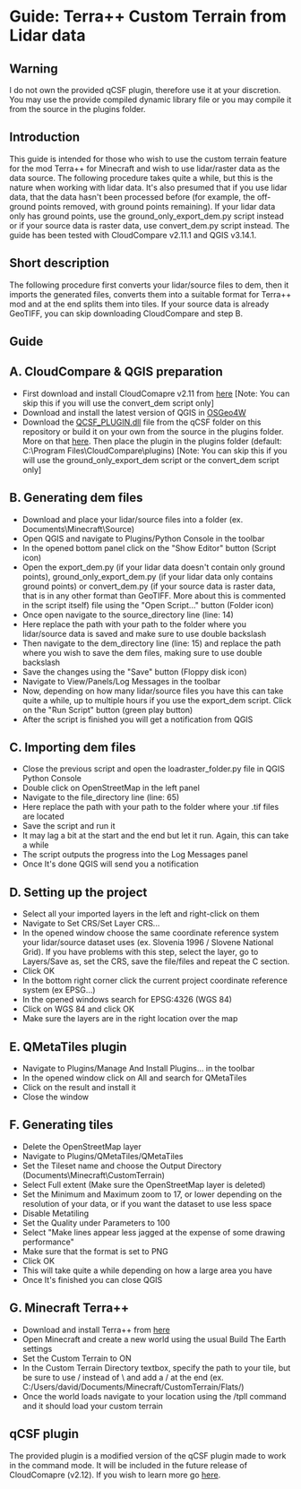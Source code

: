 Guide: Terra++ Custom Terrain from Lidar data
=============================================

Warning
-------
I do not own the provided qCSF plugin, therefore use it at your discretion. You may use the provide compiled dynamic library file or you may compile it from the source in the plugins folder.

Introduction
------------

This guide is intended for those who wish to use the custom terrain feature for the mod Terra++ for Minecraft and wish to use lidar/raster data as the data source. The following procedure takes quite a while, but this is the nature when working with lidar data. It's also presumed that if you use lidar data, that the data hasn't been processed before (for example, the off-ground points removed, with ground points remaining). If your lidar data only has ground points, use the ground_only_export_dem.py script instead or if your source data is raster data, use convert_dem.py script instead. The guide has been tested with CloudCompare v2.11.1 and QGIS v3.14.1.

Short description
-----------------

The following procedure first converts your lidar/source files to dem, then it imports the generated files, converts them into a suitable format for Terra++ mod and at the end splits them into tiles. If your source data is already GeoTIFF, you can skip downloading CloudCompare and step B. 

Guide
-----

A. CloudCompare & QGIS preparation
----------------------------------

- First download and install CloudComapre v2.11 from [here](https://www.danielgm.net/cc) [Note: You can skip this if you will use the convert_dem script only]
- Download and install the latest version of QGIS in [OSGeo4W](https://qgis.org/en/site/forusers/download.html)
- Download the [QCSF_PLUGIN.dll](https://github.com/DavixDevelop/TerraLidar/raw/master/qCSF/QCSF_PLUGIN.dll) file from the qCSF folder on this repository or build it on your own from the source in the plugins folder. More on that [here](https://github.com/CloudCompare/CloudCompare). Then place the plugin in the plugins folder (default: C:\Program Files\CloudCompare\plugins) [Note: You can skip this if you will use the ground_only_export_dem script or the convert_dem script only]

B. Generating dem files
-----------------------
- Download and place your lidar/source files into a folder (ex. Documents\Minecraft\Source)
- Open QGIS and navigate to Plugins/Python Console in the toolbar
- In the opened bottom panel click on the "Show Editor" button (Script icon)
- Open the export_dem.py (if your lidar data doesn't contain only ground points), ground_only_export_dem.py (if your lidar data only contains ground points) or convert_dem.py (if your source data is raster data, that is in any other format than GeoTIFF. More about this is commented in the script itself) file using the "Open Script..." button (Folder icon)
- Once open navigate to the source_directory line (line: 14)
- Here replace the path with your path to the folder where you lidar/source data is saved and make sure to use double backslash
- Then navigate to the dem_directory line (line: 15) and replace the path where you wish to save the dem files, making sure to use double backslash
- Save the changes using the "Save" button (Floppy disk icon)
- Navigate to View/Panels/Log Messages in the toolbar
- Now, depending on how many lidar/source files you have this can take quite a while, up to multiple hours if you use the export_dem script. Click on the "Run Script" button (green play button)
- After the script is finished you will get a notification from QGIS

C. Importing dem files
----------------------
- Close the previous script and open the loadraster_folder.py file in QGIS Python Console
- Double click on OpenStreetMap in the left panel
- Navigate to the file_directory line (line: 65)
- Here replace the path with your path to the folder where your .tif files are located
- Save the script and run it
- It may lag a bit at the start and the end but let it run. Again, this can take a while
- The script outputs the progress into the Log Messages panel
- Once It's done QGIS will send you a notification

D. Setting up the project
-------------------------
- Select all your imported layers in the left and right-click on them
- Navigate to Set CRS/Set Layer CRS...
- In the opened window choose the same coordinate reference system your lidar/source dataset uses (ex. Slovenia 1996 / Slovene National Grid). If you have problems with this step, select the layer, go to Layers/Save as, set the CRS, save the file/files and repeat the C section.
- Click OK
- In the bottom right corner click the current project coordinate reference system (ex EPSG...)
- In the opened windows search for EPSG:4326 (WGS 84)
- Click on WGS 84 and click OK
- Make sure the layers are in the right location over the map

E. QMetaTiles plugin
--------------------
- Navigate to Plugins/Manage And Install Plugins... in the toolbar
- In the opened window click on All and search for QMetaTiles
- Click on the result and install it
- Close the window

F. Generating tiles
-------------------
- Delete the OpenStreetMap layer
- Navigate to Plugins/QMetaTiles/QMetaTiles
- Set the Tileset name and choose the Output Directory (Documents\Minecraft\CustomTerrain)
- Select Full extent (Make sure the OpenStreetMap layer is deleted)
- Set the Minimum and Maximum zoom to 17, or lower depending on the resolution of your data, or if you want the dataset to use less space
- Disable Metatiling
- Set the Quality under Parameters to 100
- Select "Make lines appear less jagged at the expense of some drawing performance"
- Make sure that the format is set to PNG
- Click OK
- This will take quite a while depending on how a large area you have
- Once It's finished you can close QGIS

G. Minecraft Terra++
--------------------
- Download and install Terra++ from [here](https://github.com/BuildTheEarth/terraplusplus/releases/tag/jenkins)
- Open Minecraft and create a new world using the usual Build The Earth settings
- Set the Custom Terrain to ON
- In the Custom Terrain Directory textbox, specify the path to your tile, but be sure to use / instead of \ and add a / at the end (ex. C:/Users/david/Documents/Minecraft/CustomTerrain/Flats/)
- Once the world loads navigate to your location using the /tpll command and it should load your custom terrain

qCSF plugin
-----------

The provided plugin is a modified version of the qCSF plugin made to work in the command mode. It will be included in the future release of CloudComapre (v2.12). If you wish to learn more go [here](https://github.com/DavixDevelop/TerraLidar/tree/master/qCSF).